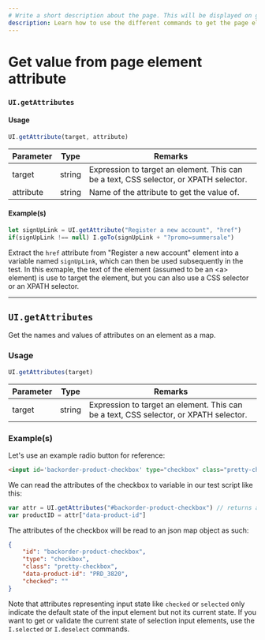 ```yaml
---
# Write a short description about the page. This will be displayed on google search results.
description: Learn how to use the different commands to get the page element attribute in your UIlicious test.
---
```


# Get value from page element attribute

### `UI.getAttributes` <a href="#uigetattributes" id="uigetattributes"></a>

#### Usage <a href="#usage" id="usage"></a>

```javascript
UI.getAttribute(target, attribute)
```

| Parameter | Type   | Remarks                                                                               |
| --------- | ------ | ------------------------------------------------------------------------------------- |
| target    | string | Expression to target an element. This can be a text, CSS selector, or XPATH selector. |
| attribute | string | Name of the attribute to get the value of.                                            |

#### Example(s) <a href="#examples" id="examples"></a>

```javascript
let signUpLink = UI.getAttribute("Register a new account", "href")
if(signUpLink !== null) I.goTo(signUpLink + "?promo=summersale")
```

Extract the `href` attribute from "Register a new account" element into a variable named `signUpLink`, which can then be used subsequently in the test. In this exmaple, the text of the element (assumed to be an \<a> element) is use to target the element, but you can also use a CSS selector or an XPATH selector.

---

## `UI.getAttributes`

Get the names and values of attributes on an element as a map.

### Usage

```javascript
UI.getAttributes(target)
```

| Parameter | Type | Remarks |
|-----------|------|---------|
| target | string | Expression to target an element. This can be a text, CSS selector, or XPATH selector. |

### Example(s)

Let's use an example radio button for reference:
```html
<input id='backorder-product-checkbox' type="checkbox" class="pretty-checkbox" data-product-id="PRD_3820" checked/>
```

We can read the attributes of the checkbox to variable in our test script like this:
```javascript
var attr = UI.getAttributes("#backorder-product-checkbox") // returns attributes as a json map object
var productID = attr["data-product-id"]
```

The attributes of the checkbox will be read to an json map object as such:
```json
{
    "id": "backorder-product-checkbox",
    "type": "checkbox",
    "class": "pretty-checkbox",
    "data-product-id": "PRD_3820",
    "checked": ""
}
```

Note that attributes representing input state like `checked` or `selected` only indicate the default state of the input element but not its current state. If you want to get or validate the current state of selection input elements, use the `I.selected` or `I.deselect` commands.
